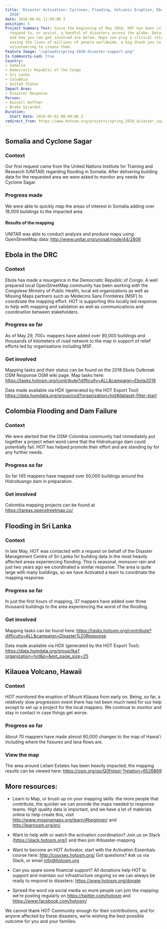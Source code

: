 ```yaml
---
title: 'Disaster Activation: Cyclones, Flooding, Volcanic Eruption, Ebola outbreak
  2018'
date: 2018-06-01 11:50:00 Z
position: 5
Project Summary Text: Since the beginning of May 2018, HOT has been called upon to
  respond to, or assist, a handful of disasters across the globe. Details on the projects,
  and how you can get involved are below. Maps can play a critical role in potentially
  saving the lives of millions of people worldwide, a big thank you to the mappers
  volunteering to create them.
Feature Image: "/uploads/spring-2018-disaster-support.png"
Is Community-Led: true
Country:
- Somalia
- Democratic Republic of the Congo
- Sri Lanka
- Colombia
- United States
Impact Area:
- Disaster Response
Person:
- Russell Deffner
- Blake Girardot
Duration:
  Start Date: 2018-05-01 00:00:00 Z
redirect_from: https://www.hotosm.org/projects/spring_2018_disaster_support
---
```


## Somalia and Cyclone Sagar

### Context
Our first request came from the United Nations Institute for Training and Research (UNITAR) regarding flooding in Somalia. After delivering building data for the requested area we were asked to monitor any needs for Cyclone Sagar.

### Progress made
We were able to quickly map the areas of interest in Somalia adding over 18,000 buildings to the impacted area.

#### Results of the mapping
UNITAR was able to conduct analysis and produce maps using OpenStreetMap data: http://www.unitar.org/unosat/node/44/2806

## Ebola in the DRC

### Context
Ebola has made a resurgence in the Democratic Republic of Congo. A well prepared local OpenStreetMap community has been working with the Congolese Ministry of Public Health, local aid organizations as well as Missing Maps partners such as Médecins Sans Frontières (MSF) to coordinate the mapping effort. HOT is supporting this locally led response to help with mapping and validation as well as communications and coordination between stakeholders.

### Progress so far
As of May 29, 700+ mappers have added over 90,000 buildings and thousands of kilometers of road network to the map in support of relief efforts led by organisations including MSF.

### Get involved
Mapping tasks and their status can be found on the 2018 Ebola Outbreak OSM Response OSM wiki page. Map tasks here: https://tasks.hotosm.org/contribute?difficulty=ALL&campaign=Ebola2018

Data made available via HDX (generated by the HOT Export Tool) https://data.humdata.org/group/cod?organization=hot#dataset-filter-start  

## Colombia Flooding and Dam Failure
### Context
We were alerted that the OSM-Colombia community had immediately put together a project when word came that the Hidroituango dam could potentially fail. HOT has helped promote their effort and are standing by for any further needs.

### Progress so far
So far 145 mappers have mapped over 50,000 buildings around the Hidroituango dam in preparation.

### Get involved
Colombia mapping projects can be found at https://tareas.openstreetmap.co/

## Flooding in Sri Lanka
### Context
In late May, HOT was contacted with a request on behalf of the Disaster Management Centre of Sri Lanka for building data in the most heavily affected areas experiencing flooding. This is seasonal, monsoon rain and just two years ago we coordinated a similar response. The area is quite large with many buildings, so we have Activated a team to coordinate the mapping response.

### Progress so far
In just the first hours of mapping, 37 mappers have added over three thousand buildings to the area experiencing the worst of the flooding.

### Get involved
Mapping tasks can be found here: https://tasks.hotosm.org/contribute?difficulty=ALL&campaign=Disaster%20Response

Data made available via HDX (generated by the HOT Export Tool): https://data.humdata.org/group/lka?organization=hot&q=&ext_page_size=25

## Kilauea Volcano, Hawaii
### Context
HOT monitored the eruption of Mount Kilauea from early on. Being, so far, a relatively slow progression event there has not been much need for our help except to set up a project for the local mappers. We continue to monitor and stay in contact in case things get worse.

### Progress so far
About 70 mappers have made almost 60,000 changes to the map of Hawai'i including where the fissures and lava flows are.

### View the map
The area around Leilani Estates has been heavily impacted, the mapping results can be viewed here: https://osm.org/go/Q0fnIqxI-?relation=6526869

## More resources:

* Learn to Map, or brush up on your mapping skills: the more people that contribute, the quicker we can provide the maps needed to response teams. High quality data is important, and we have a lot of materials online to help create this, visit http://www.missingmaps.org/learn/#beginner/ and http://learnosm.org/en/

* Want to help with or watch the activation coordination? Join us on Slack (https://slack.hotosm.org/) and then join #disaster-mapping

* Want to become an HOT Activator, start with the Activation Essentials course here: http://courses.hotosm.org/
Got questions? Ask us via Slack, or email info@hotosm.org

* Can you spare some financial support? All donations help HOT to support and maintain our infrastructure ongoing so we can always be ready to respond to disasters: https://www.hotosm.org/donate

* Spread the word via social media so more people can join the mapping: we’re posting regularly on https://twitter.com/hotosm and https://www.facebook.com/hotosm/

We cannot thank HOT Community enough for their contributions, and for anyone affected by these disasters, we’re wishing the best possible outcome for you and your families.
